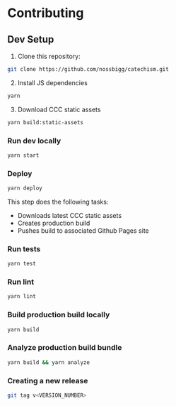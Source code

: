 # Contributing

## Dev Setup
1. Clone this repository:
```bash
git clone https://github.com/nossbigg/catechism.git
```
2. Install JS dependencies 
```bash
yarn
```
3. Download CCC static assets
```bash
yarn build:static-assets
```

### Run dev locally
```bash
yarn start
```

### Deploy
```bash
yarn deploy
```
This step does the following tasks:
- Downloads latest CCC static assets
- Creates production build
- Pushes build to associated Github Pages site

### Run tests
```bash
yarn test
```

### Run lint
```bash
yarn lint
```

### Build production build locally
```bash
yarn build
```

### Analyze production build bundle
```bash
yarn build && yarn analyze
```

### Creating a new release
```bash
git tag v<VERSION_NUMBER>
```
